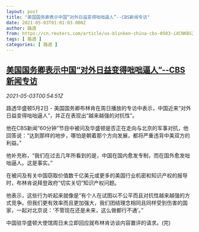 ```yaml
---
layout: post
title: "美国国务卿表示中国“对外日益变得咄咄逼人”--CBS新闻专访"
date: 2021-05-03T01:01:03.000Z
author: 路透
from: https://cn.reuters.com/article/us-blinken-china-cbs-0503-idCNKBS2CK01I
tags: [ 路透 ]
categories: [ 路透 ]
---
```

<!--1620003663000-->
[美国国务卿表示中国“对外日益变得咄咄逼人”--CBS新闻专访](https://cn.reuters.com/article/us-blinken-china-cbs-0503-idCNKBS2CK01I)
------

<div>
<div><i>2021-05-03T00:54:51Z</i></div><p>路透华盛顿5月2日 - 美国国务卿布林肯在周日播放的专访中表示，中国近来“对外日益变得咄咄逼人”，并正在表现出“越来越强的对抗性”。</p><p>他在CBS新闻“60分钟”节目中被问及华盛顿是否正在走向与北京的军事对抗，他回答说：“达到那样的地步，哪怕是朝着那个方向发展，都将严重违背中美双方的利益。”</p><p>他补充称，“我们在过去几年所看到的是，中国在国内愈发专制，而在国外愈发咄咄逼人。这是事实。”</p><p>在被问及有关中国窃取价值数千亿美元或更多的美国行业机密和知识产权的报导时，布林肯说拜登政府“切实关切”知识产权问题。</p><p>他表示，这些行为听起来就像是“有个人在试图以不公平而且对抗性越来越强的方式竞争。但我们更有效率而且更加强大，我们团结理念相同且同样受到伤害的国家，一起对北京说：‘不管现在还是未来，这么做都行不通’。”</p><p>中国驻华盛顿大使馆周日未立即回应就布林肯访谈内容置评的请求。(完)</p>
</div>
